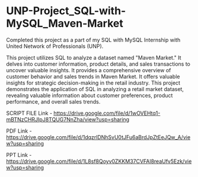 # UNP-Project_SQL-with-MySQL_Maven-Market

Completed this project as a part of my SQL with MySQL Internship with United Network of Professionals (UNP).

This project utilizes SQL to analyze a dataset named "Maven Market." It delves into customer information, product details, and sales transactions to uncover valuable insights.
It provides a comprehensive overview of customer behavior and sales trends in Maven Market.
It offers valuable insights for strategic decision-making in the retail industry.
This project demonstrates the application of SQL in analyzing a retail market dataset, revealing valuable information about customer preferences, product performance, and overall sales trends.

SCRIPT FILE Link - https://drive.google.com/file/d/1wOVEHtq1-mBTNzCHRJIpJ8TQUG7NnZha/view?usp=sharing

PDF Link - https://drive.google.com/file/d/1dqzrlDNhSvU0tJFu6aBrdJpZtEeJQw_A/view?usp=sharing

PPT Link - https://drive.google.com/file/d/1L8sf8Qoyv0ZKKM37CVFAl8reaUfv5Ezk/view?usp=sharing
